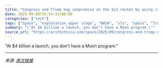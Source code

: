 ```yaml
---
title: "Congress and Trump may compromise on the SLS rocket by axing its costly upper stage"
date: 2025-09-08T15:54:31+08:00
categories: ["tech"]
tags: ["Space", "exploration upper stage", "NASA", "sls", "space", "Trump"]
summary: "\"At $4 billion a launch, you don’t have a Moon program.\""
source_url: "https://arstechnica.com/space/2025/09/congress-and-trump-may-compromise-on-the-sls-rocket-by-axing-its-costly-upper-stage/"
---
```


"At $4 billion a launch, you don’t have a Moon program."

---

*来源: [原文链接](https://arstechnica.com/space/2025/09/congress-and-trump-may-compromise-on-the-sls-rocket-by-axing-its-costly-upper-stage/)*
